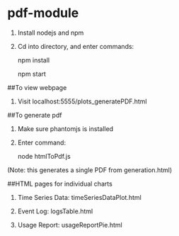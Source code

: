# pdf-module

1. Install nodejs and npm

2. Cd into directory, and enter commands:

    npm install
    
    npm start

##To view webpage

1. Visit localhost:5555/plots_generatePDF.html


##To generate pdf

1. Make sure phantomjs is installed

2. Enter command:

    node htmlToPdf.js
    
(Note: this generates a single PDF from generation.html)


##HTML pages for individual charts

1. Time Series Data: timeSeriesDataPlot.html

2. Event Log: logsTable.html

3. Usage Report: usageReportPie.html

  
